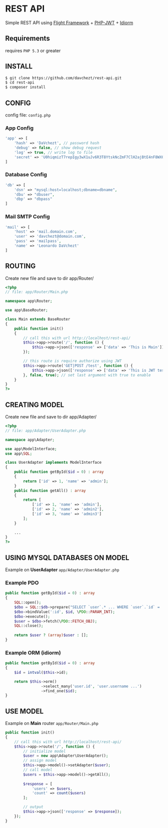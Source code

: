 # REST API

Simple REST API using [Flight Framework](https://github.com/mikecao/flight) + [PHP-JWT](https://github.com/firebase/php-jwt) + [Idiorm](https://github.com/j4mie/idiorm)

## Requirements
requires `PHP 5.3` or greater

## INSTALL
```bash
$ git clone https://github.com/davchezt/rest-api.git
$ cd rest-api
$ composer install
```

## CONFIG
config file: `config.php`

### App Config
```php
'app' => [
    'hash' => 'DaVchezt', // password hash
    'debug' => false, // show debug request
    'log' => true, // write log to file
    'secret' => 'U0hiqmizT7repIgy3wX1uJv6R3T8YtskNcZmF7ClH2ajBtE4nF8WXQGNAw5b3VVe'
]
```

### Database Config
```php
'db' => [
    'dsn' => "mysql:host=localhost;dbname=dbname",
    'dbu' => "dbuser",
    'dbp' => "dbpass"
]
```

### Mail SMTP Config
```php
'mail' => [
    'host' => 'mail.domain.com',
    'user' => 'davchezt@domain.com',
    'pass' => 'mailpass',
    'name' => 'Leonardo DaVchezt'
]
```

## ROUTING
Create new file and save to dir app/Router/

```php
<?php
// file: app/Router/Main.php

namespace app\Router;

use app\BaseRouter;

class Main extends BaseRouter
{
    public function init()
    {
        // call this with url http://localhost/rest-api/
        $this->app->route('/', function () {
            $this->app->json(['response' => ['data' => 'This is Main']]);
        });

        // this route is require authorize using JWT
        $this->app->route('GET|POST /test', function () {
            $this->app->json(['response' => ['data' => 'This is JWT test']]);
        }, false, true); // set last argument with true to enable
    }
}
?>
```

## CREATING MODEL
Create new file and save to dir app/Adapter/

```php
<?php
// file: app/Adapter/UserAdapter.php

namespace app\Adapter;

use app\ModelInterface;
use app\SQL;

class UserAdapter implements ModelInterface
{
    public function getById($id = 0) : array
    {
        return ['id' => 1, 'name' => 'admin'];
    }
    public function getAll() : array
    {
        return [
            ['id' => 1, 'name' => 'admin'],
            ['id' => 2, 'name' => 'admin2'],
            ['id' => 3, 'name' => 'admin3']
        ];
    }
    
    ...
}
?>
```
## USING MYSQL DATABASES ON MODEL
Example on __UserAdapter__ `app/Adapter/UserAdapter.php`

### Example PDO
```php
public function getById($id = 0) : array
{
    SQL::open();
    $dbo = SQL::$db->prepare("SELECT `user`.* ... WHERE `user`.`id` = :id");
    $dbo->bindValue(':id', $id, \PDO::PARAM_INT);
    $dbo->execute();
    $user = $dbo->fetch(\PDO::FETCH_OBJ);
    SQL::close();
    
    return $user ? (array)$user : [];
}
```
### Example ORM (idiorm)
```php
public function getById($id = 0) : array
{
    $id = intval($this->id);

    return $this->orm()
                ->select_many('user.id', 'user.username ...')
                ->find_one($id);
}
```

## USE MODEL
Example on __Main__ router `app/Router/Main.php`
```php
public function init()
{
    // call this with url http://localhost/rest-api/
    $this->app->route('/', function () {
        // initialize model
        $user = new app\Adapter\UserAdapter();
        // assign model
        $this->app->model()->setAdapter($user);
        // call model
        $users = $this->app->model()->getAll();
        
        $response = [
            'users' => $users,
            'count' => count($users)
        ];

        // output
        $this->app->json(['response' => $response]);
    });
}
```